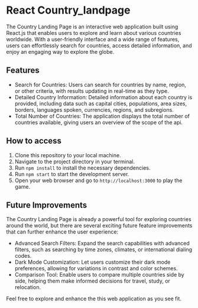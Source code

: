 # React Country_landpage

The Country Landing Page is an interactive web application built using React.js that enables users to explore and learn about various countries worldwide. With a user-friendly interface and a wide range of features, users can effortlessly search for countries, access detailed information, and enjoy an engaging way to explore the globe.

## Features

- Search for Countries: Users can search for countries by name, region, or other criteria, with results updating in real-time as they type.
- Detailed Country Information: Detailed information about each country is provided, including data such as capital cities, populations, area sizes, borders, languages spoken, currencies, regions, and subregions.
- Total Number of Countries: The application displays the total number of countries available, giving users an overview of the scope of the api.

## How to access

1. Clone this repository to your local machine.
2. Navigate to the project directory in your terminal.
3. Run `npm install` to install the necessary dependencies.
4. Run `npm start` to start the development server.
5. Open your web browser and go to `http://localhost:3000` to play the game.




## Future Improvements

The Country Landing Page is already a powerful tool for exploring countries around the world, but there are several exciting future feature improvements that can further enhance the user experience:

- Advanced Search Filters: Expand the search capabilities with advanced filters, such as searching by time zones, climates, or international dialing codes.
- Dark Mode Customization: Let users customize their dark mode preferences, allowing for variations in contrast and color schemes.
- Comparison Tool: Enable users to compare multiple countries side by side, helping them make informed decisions for travel, study, or relocation.

Feel free to explore and enhance the this web application as you see fit. 
